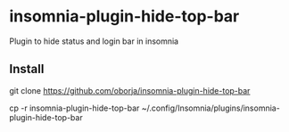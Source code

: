 # insomnia-plugin-hide-top-bar
Plugin to hide status and login bar in insomnia
## Install
git clone https://github.com/oborja/insomnia-plugin-hide-top-bar

cp -r insomnia-plugin-hide-top-bar ~/.config/Insomnia/plugins/insomnia-plugin-hide-top-bar
